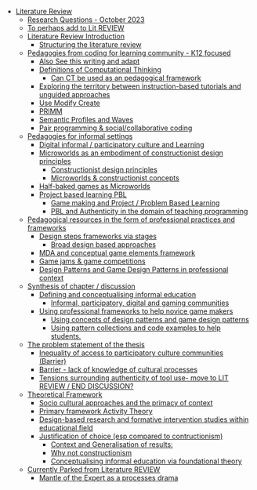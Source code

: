 -   [Literature Review](#literature-review)
    -   [Research Questions - October
        2023](#research-questions---october-2023)
    -   [To perhaps add to Lit REVIEW](#to-perhaps-add-to-lit-review)
    -   [Literature Review
        Introduction](#literature-review-introduction)
        -   [Structuring the literature
            review](#structuring-the-literature-review)
    -   [Pedagogies from coding for learning community - K12
        focused](#pedagogies-from-coding-for-learning-community---k12-focused)
        -   [Also See this writing and
            adapt](#also-see-this-writing-and-adapt)
        -   [Definitions of Computational
            Thinking](#definitions-of-computational-thinking)
            -   [Can CT be used as an pedagogical
                framework](#can-ct-be-used-as-an-pedagogical-framework)
        -   [Exploring the territory between instruction-based tutorials
            and unguided
            approaches](#exploring-the-territory-between-instruction-based-tutorials-and-unguided-approaches)
        -   [Use Modify Create](#use-modify-create)
        -   [PRIMM](#primm)
        -   [Semantic Profiles and Waves](#semantic-profiles-and-waves)
        -   [Pair programming & social/collaborative
            coding](#pair-programming-socialcollaborative-coding)
    -   [Pedagogies for informal
        settings](#pedagogies-for-informal-settings)
        -   [Digital informal / participatory culture and
            Learning](#digital-informal-participatory-culture-and-learning)
        -   [Microworlds as an embodiment of constructionist design
            principles](#microworlds-as-an-embodiment-of-constructionist-design-principles)
            -   [Constructionist design
                principles](#constructionist-design-principles)
            -   [Microworlds & constructionist
                concepts](#microworlds-constructionist-concepts)
        -   [Half-baked games as
            Microworlds](#half-baked-games-as-microworlds)
        -   [Project based learning PBL](#project-based-learning-pbl)
            -   [Game making and Project / Problem Based
                Learning](#game-making-and-project-problem-based-learning)
            -   [PBL and Authenticity in the domain of teaching
                programming](#pbl-and-authenticity-in-the-domain-of-teaching-programming)
    -   [Pedagogical resources in the form of professional practices and
        frameworks](#pedagogical-resources-in-the-form-of-professional-practices-and-frameworks)
        -   [Design steps frameworks via
            stages](#design-steps-frameworks-via-stages)
            -   [Broad design based
                approaches](#broad-design-based-approaches)
        -   [MDA and conceptual game elements
            framework](#mda-and-conceptual-game-elements-framework)
        -   [Game jams & game
            competitions](#game-jams-game-competitions)
        -   [Design Patterns and Game Design Patterns in professional
            context](#design-patterns-and-game-design-patterns-in-professional-context)
    -   [Synthesis of chapter /
        discussion](#synthesis-of-chapter-discussion)
        -   [Defining and conceptualising informal
            education](#defining-and-conceptualising-informal-education)
            -   [Informal, participatory, digital and gaming
                communities](#informal-participatory-digital-and-gaming-communities)
        -   [Using professional frameworks to help novice game
            makers](#using-professional-frameworks-to-help-novice-game-makers)
            -   [Using concepts of design patterns and game design
                patterns](#using-concepts-of-design-patterns-and-game-design-patterns)
            -   [Using pattern collections and code examples to help
                students.](#using-pattern-collections-and-code-examples-to-help-students.)
    -   [The problem statement of the
        thesis](#the-problem-statement-of-the-thesis)
        -   [Inequality of access to participatory culture communities
            (Barrier)](#inequality-of-access-to-participatory-culture-communities-barrier)
        -   [Barrier - lack of knowledge of cultural
            processes](#barrier---lack-of-knowledge-of-cultural-processes)
        -   [Tensions surrounding authenticity of tool use- move to LIT
            REVIEW / END
            DISCUSSION?](#tensions-surrounding-authenticity-of-tool-use--move-to-lit-review-end-discussion)
    -   [Theoretical Framework](#theoretical-framework)
        -   [Socio cultural approaches and the primacy of
            context](#socio-cultural-approaches-and-the-primacy-of-context)
        -   [Primary framework Activity
            Theory](#primary-framework-activity-theory)
        -   [Design-based research and formative intervention studies
            within educational
            field](#design-based-research-and-formative-intervention-studies-within-educational-field)
        -   [Justification of choice (esp compared to
            contructionism)](#justification-of-choice-esp-compared-to-contructionism)
            -   [Context and Generalisation of
                results:](#context-and-generalisation-of-results)
            -   [Why not constructionism](#why-not-constructionism)
            -   [Conceptualising informal education via foundational
                theory](#conceptualising-informal-education-via-foundational-theory)
    -   [Currently Parked from Literature
        REVIEW](#currently-parked-from-literature-review)
        -   [Mantle of the Expert as a processes
            drama](#mantle-of-the-expert-as-a-processes-drama)
